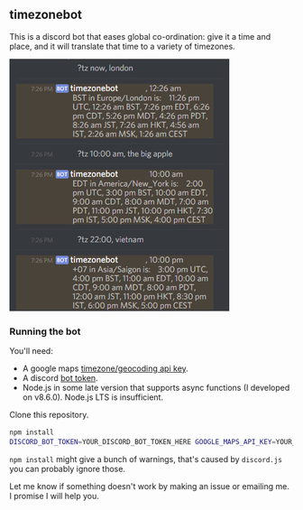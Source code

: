 ## timezonebot
This is a discord bot that eases global co-ordination: give it a time and place, and it will translate that time to a variety of timezones.

![sample usage](/sample.PNG?raw=true)


### Running the bot
You'll need:
 - A google maps [timezone/geocoding api key](https://developers.google.com/maps/documentation/timezone/intro).
 - A discord [bot token](https://discordapp.com/developers/docs/intro).
 - Node.js in some late version that supports async functions (I developed on v8.6.0). Node.js LTS is insufficient.

Clone this repository.
```bash
npm install
DISCORD_BOT_TOKEN=YOUR_DISCORD_BOT_TOKEN_HERE GOOGLE_MAPS_API_KEY=YOUR_GOOGLE_MAPS_API_KEY node bot.js
```

`npm install` might give a bunch of warnings, that's caused by `discord.js` you can probably ignore those.

Let me know if something doesn't work by making an issue or emailing me. I promise I will help you.
